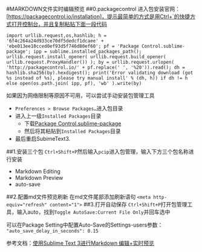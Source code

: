 #MARKDOWN文件实时编辑预览
##0.packagecontrol
进入包安装官网：[https://packagecontrol.io/installation]，提示最简单的方式是用Ctrl+`的快捷方式打开控制台，并且复制粘贴下面一段代码

`import urllib.request,os,hashlib; h = '6f4c264a24d933ce70df5dedcf1dcaee' + 'ebe013ee18cced0ef93d5f746d80ef60'; pf = 'Package Control.sublime-package'; ipp = sublime.installed_packages_path(); urllib.request.install_opener( urllib.request.build_opener( urllib.request.ProxyHandler()) ); by = urllib.request.urlopen( 'http://packagecontrol.io/' + pf.replace(' ', '%20')).read(); dh = hashlib.sha256(by).hexdigest(); print('Error validating download (got %s instead of %s), please try manual install' % (dh, h)) if dh != h else open(os.path.join( ipp, pf), 'wb' ).write(by)`

如果因为网络限制等原因不可用，可以尝试手动安装包管理工具

* `Preferences > Browse Packages…`进入包目录
* 进入上一级`Installed Packages`目录
    - 下载[Package Control.sublime-package](https://packagecontrol.io/Package%20Control.sublime-package)
    - 然后将其粘贴到`Installed Packages`目录
* 最后重启SubimeText3.

##1.安装三个包
`Ctrl+Shift+P`然后输入`pcip`进入包管理，输入下方三个包名称进行安装

- Markdown Editing 
- Markdown Preview
- auto-save


##2.配置md文件预览刷新
在md文件尾部添加刷新语句
`<meta http-equiv="refresh" content="1">`
##3.打开自动保存
`Ctrl+Shift+P`打开包管理工具，输入auto，找到`Toggle AutoSave:Current File Only`并回车选中

可以在Package Setting中配置Auto-Save的Settings-users参数：
`"auto_save_delay_in_seconds": 0.15`





参考文档：[使用Sublime Text 3进行Markdown 编辑+实时预览](https://blog.csdn.net/github_32886825/article/details/52930195)

<meta http-equiv="refresh" content="1">